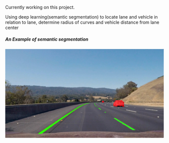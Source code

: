 Currently working on this project.

Using deep learning(semantic segmentation) to locate lane and vehicle in relation to lane, determine radius of curves and vehicle distance from lane center

##### An Example of semantic segmentation
![Semantic segmentation example](example.jpg)


